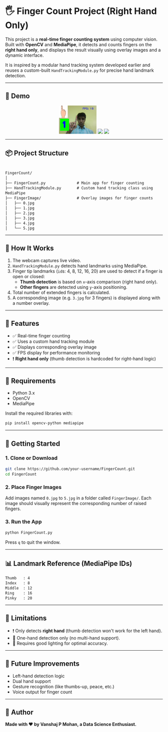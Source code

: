 # 🖐️ Finger Count Project (Right Hand Only)

This project is a **real-time finger counting system** using computer vision. Built with **OpenCV** and **MediaPipe**, it detects and counts fingers on the **right hand only**, and displays the result visually using overlay images and a dynamic interface.

It is inspired by a modular hand tracking system developed earlier and reuses a custom-built `HandTrackingModule.py` for precise hand landmark detection.

---

## 📸 Demo

<p align="center">
  <img src="Output/1.png" width="120"/>
  <img src="FingerImage/3.jpg" width="120"/>
  <img src="FingerImage/5.jpg" width="120"/>
</p>

---

## 📦 Project Structure

```

FingerCount/
│
├── FingerCount.py              # Main app for finger counting
├── HandTrackingModule.py       # Custom hand tracking class using MediaPipe
├── FingerImage/                # Overlay images for finger counts
│   ├── 0.jpg
│   ├── 1.jpg
│   ├── 2.jpg
│   ├── 3.jpg
│   ├── 4.jpg
│   └── 5.jpg

````

---

## 🧠 How It Works

1. The webcam captures live video.
2. `HandTrackingModule.py` detects hand landmarks using MediaPipe.
3. Finger tip landmarks (`id`s: 4, 8, 12, 16, 20) are used to detect if a finger is open or closed:
   - **Thumb detection** is based on `x`-axis comparison (right hand only).
   - **Other fingers** are detected using `y`-axis positioning.
4. Total number of extended fingers is calculated.
5. A corresponding image (e.g. `3.jpg` for 3 fingers) is displayed along with a number overlay.

---

## 📌 Features

- ✅ Real-time finger counting
- ✅ Uses a custom hand tracking module
- ✅ Displays corresponding overlay image
- ✅ FPS display for performance monitoring
- ❗ **Right hand only** (thumb detection is hardcoded for right-hand logic)

---

## 🔧 Requirements

- Python 3.x
- OpenCV
- MediaPipe

Install the required libraries with:

```bash
pip install opencv-python mediapipe
````

---

## 🚀 Getting Started

### 1. Clone or Download

```bash
git clone https://github.com/your-username/FingerCount.git
cd FingerCount
```

### 2. Place Finger Images

Add images named `0.jpg` to `5.jpg` in a folder called `FingerImage/`. Each image should visually represent the corresponding number of raised fingers.

### 3. Run the App

```bash
python FingerCount.py
```

Press `q` to quit the window.

---

## 📊 Landmark Reference (MediaPipe IDs)

```
Thumb   : 4
Index   : 8
Middle  : 12
Ring    : 16
Pinky   : 20
```

---

## 🚫 Limitations

* ❗ Only detects **right hand** (thumb detection won't work for the left hand).
* 🤚 One-hand detection only (no multi-hand support).
* 👀 Requires good lighting for optimal accuracy.

---

## 🧩 Future Improvements

* Left-hand detection logic
* Dual hand support
* Gesture recognition (like thumbs-up, peace, etc.)
* Voice output for finger count

---

## 👤 Author

**Made with ❤️ by Vanshaj P Mohan, a Data Science Enthusiast.**

